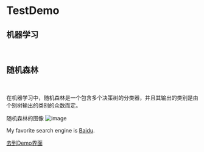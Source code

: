 # TestDemo
<h2>机器学习</h2><br>
<h2>随机森林</h2><br>
<p>在机器学习中，随机森林是一个包含多个决策树的分类器，并且其输出的类别是由个别树输出的类别的众数而定。</p>

随机森林的图像
![image](https://user-images.githubusercontent.com/83205474/116044036-047b4680-a6a3-11eb-974e-2021ce92af5d.png)


My favorite search engine is [Baidu](http://www.baidu.com).

[去到Demo界面](https://github.com/lee-light/TestDemo/blob/main/Demo.md)

